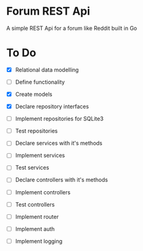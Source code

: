 # Forum REST Api

A simple REST Api for a forum like Reddit built in Go

# To Do

- [x] Relational data modelling
- [ ] Define functionality

- [x] Create models
- [x] Declare repository interfaces
- [ ] Implement repositories for SQLite3
- [ ] Test repositories

- [ ] Declare services with it's methods
- [ ] Implement services
- [ ] Test services

- [ ] Declare controllers with it's methods
- [ ] Implement controllers
- [ ] Test controllers

- [ ] Implement router
- [ ] Implement auth
- [ ] Implement logging
